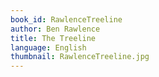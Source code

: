 ```yaml
---
book_id: RawlenceTreeline
author: Ben Rawlence
title: The Treeline
language: English
thumbnail: RawlenceTreeline.jpg
---
```

